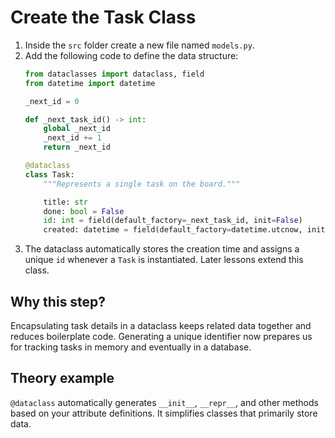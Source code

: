 # Create the Task Class

1. Inside the `src` folder create a new file named `models.py`.
2. Add the following code to define the data structure:
   ```python
   from dataclasses import dataclass, field
   from datetime import datetime

   _next_id = 0

   def _next_task_id() -> int:
       global _next_id
       _next_id += 1
       return _next_id

   @dataclass
   class Task:
       """Represents a single task on the board."""

       title: str
       done: bool = False
       id: int = field(default_factory=_next_task_id, init=False)
       created: datetime = field(default_factory=datetime.utcnow, init=False)
   ```
3. The dataclass automatically stores the creation time and assigns a unique
   `id` whenever a `Task` is instantiated. Later lessons extend this class.

## Why this step?

Encapsulating task details in a dataclass keeps related data together and
reduces boilerplate code. Generating a unique identifier now prepares us for
tracking tasks in memory and eventually in a database.
## Theory example
`@dataclass` automatically generates `__init__`, `__repr__`, and other methods based on your attribute definitions. It simplifies classes that primarily store data.
